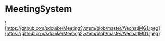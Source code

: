 # MeetingSystem

![https://github.com/sdcuike/MeetingSystem/blob/master/WechatIMG1.jpeg](https://github.com/sdcuike/MeetingSystem/blob/master/WechatIMG1.jpeg)
